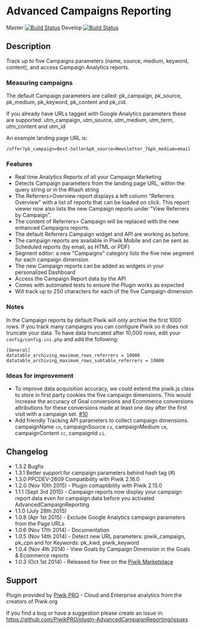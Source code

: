 # Advanced Campaigns Reporting

Master [![Build Status](https://travis-ci.org/PiwikPRO/plugin-AdvancedCampaignReporting.svg?branch=master)](https://travis-ci.org/PiwikPRO/plugin-AdvancedCampaignReporting)
Develop [![Build Status](https://travis-ci.org/PiwikPRO/plugin-AdvancedCampaignReporting.svg?branch=develop)](https://travis-ci.org/PiwikPRO/plugin-AdvancedCampaignReporting)

## Description

Track up to five Campaigns parameters (name, source, medium, keyword, content), and access Campaign Analytics reports.

### Measuring campaigns

The default Campaign parameters are called: pk_campaign, pk_source, pk_medium, pk_keyword, pk_content and pk_cid.

If you already have URLs tagged with Google Analytics parameters these are supported: utm_campaign, utm_source, utm_medium, utm_term, utm_content and utm_id

An example landing page URL is:
```
/offer?pk_campaign=Best-Seller&pk_source=Newsletter_7&pk_medium=email
```

### Features
 * Real time Analytics Reports of all your Campaign Marketing
 * Detects Campaign parameters from the landing page URL, within the query string or in the #hash string
 * The Referrers>Overview report displays a left column "Referrers Overview" with a list of reports that can be loaded on click.
   This report viewer now also lists the new Campaign reports under "View Referrers by Campaign".
 * The content of Referrers> Campaign will be replaced with the new enhanced Campaigns reports.
 * The default Referrers Campaign widget and API are working as before.
 * The campaign reports are available in Piwik Mobile and can be sent as Scheduled reports (by email, as HTML or PDF)
 * Segment editor: a new "Campaigns" category lists the five new segment for each campaign dimension
 * The new Campaign reports can be added as widgets in your personalized Dashboard
 * Access the Campaign Report data by the API
 * Comes with automated tests to ensure the Plugin works as expected
 * Will track up to 250 characters for each of the five Campaign dimension

### Notes

In the Campaign reports by default Piwik will only archive the first 1000 rows. If you track many campaigns you can configure Piwik so it does not truncate your data. To have data truncated after 10,000 rows, edit your `config/config.ini.php` and add the following:

```
[General]
datatable_archiving_maximum_rows_referrers = 10000
datatable_archiving_maximum_rows_subtable_referrers = 10000
```


### Ideas for improvement
 * To improve data acquisition accuracy, we could extend the piwik.js class to store in first party cookies
 the five campaign dimensions. This would increase the accuracy of Goal conversions and Ecommerce conversions attributions
 for these conversions made at least one day after the first visit with a campaign set. [#10](https://github.com/PiwikPRO/plugin-AdvancedCampaignReporting/issues/10)
 * Add friendly Tracking API parameters to collect campaign dimensions.
 campaignName `cn`, campaignSource `cs`, campaignMedium `cm`, campaignContent `cc`, campaignId `ci`.

## Changelog
 * 1.3.2 Bugfix
 * 1.3.1 Better support for campaign parameters behind hash tag (#)
 * 1.3.0 PPCDEV-2609 Compatibility with Piwik 2.16.0
 * 1.2.0 (Nov 10th 2015) - Plugin comaptibility with Piwik 2.15.0
 * 1.1.1 (Sept 3rd 2015) - Campaign reports now display your campaign report data even for campaign data before you activated AdvancedCampaignReporting
 * 1.1.0 (July 28th 2015)
 * 1.0.8 (Apr 1st 2015) - Exclude Google Analytics campaign parameters from the Page URLs
 * 1.0.6 (Nov 17th 2014) - Documentation
 * 1.0.5 (Nov 14th 2014) - Detect new URL parameters: piwik_campaign, pk_cpn and for Keywords: pk_kwd, piwik_keyword
 * 1.0.4 (Nov 4th 2014) - View Goals by Campaign Dimension in the Goals & Ecommerce reports
 * 1.0.3 (Oct 1st 2014) - Released for free on the [Piwik Marketplace](http://plugins.piwik.org/)


## Support

Plugin provided by [Piwik PRO](https://piwik.pro) - Cloud and Enterprise analytics from the creators of Piwik.org

If you find a bug or have a suggestion please create an issue in: https://github.com/PiwikPRO/plugin-AdvancedCampaignReporting/issues
